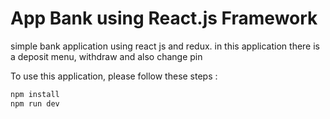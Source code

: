 # App Bank using React.js Framework

simple bank application using react js and redux. in this application there is a deposit menu, withdraw and also change pin

To use this application, please follow these steps :

```bash
npm install
npm run dev
```
